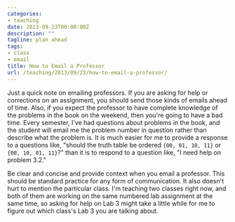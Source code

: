 ```yaml
---
categories:
- teaching
date: 2013-09-23T00:00:00Z
description: ""
tagline: plan ahead
tags:
- class
- email
title: How to Email a Professor
url: /teaching/2013/09/23/how-to-email-a-professor/
---
```


Just a quick note on emailing professors.
If you are asking for help or corrections on an assignment, you should
send those kinds of emails ahead of time.
Also, if you expect the professor to have complete knowledge of the
problems in the book on the weekend, then you're going to have a bad
time. 
Every semester, I've had questions about problems in the book, and the
student will email me the problem number in question rather than
describe what the problem is.
It is much easier for me to provide a response to a questions like,
"should the truth table be ordered `{00, 01, 10, 11}` or 
`{00, 10, 01, 11}`?" than it is to respond  to a question like, "I
need help on problem 3.2."

Be clear and concise and provide context when you email a professor.
This should be standard practice for any form of communication.
It also doesn't hurt to mention the particular class.
I'm teaching two classes right now, and both of them are working on
the same numbered lab assignment at the same time, so asking for help
on Lab 3 might take a little while for me to figure out which class's
Lab 3 you are talking about.
